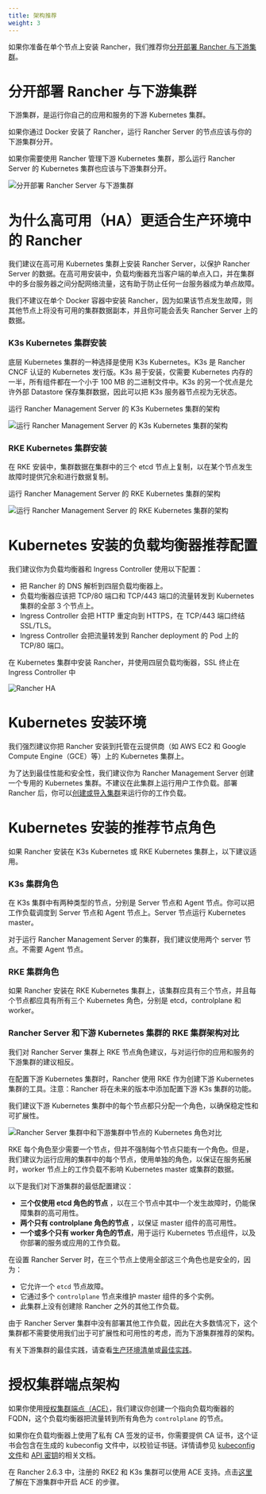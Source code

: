 ```yaml
---
title: 架构推荐
weight: 3
---
```


如果你准备在单个节点上安装 Rancher，我们推荐你[分开部署 Rancher 与下游集群](#分开部署-rancher-与下游集群)。

# 分开部署 Rancher 与下游集群

下游集群，是运行你自己的应用和服务的下游 Kubernetes 集群。

如果你通过 Docker 安装了 Rancher，运行 Rancher Server 的节点应该与你的下游集群分开。

如果你需要使用 Rancher 管理下游 Kubernetes 集群，那么运行 Rancher Server 的 Kubernetes 集群也应该与下游集群分开。

![分开部署 Rancher Server 与下游集群](/img/rancher-architecture-separation-of-rancher-server.svg)

# 为什么高可用（HA）更适合生产环境中的 Rancher

我们建议在高可用 Kubernetes 集群上安装 Rancher Server，以保护 Rancher Server 的数据。在高可用安装中，负载均衡器充当客户端的单点入口，并在集群中的多台服务器之间分配网络流量，这有助于防止任何一台服务器成为单点故障。

我们不建议在单个 Docker 容器中安装 Rancher，因为如果该节点发生故障，则其他节点上将没有可用的集群数据副本，并且你可能会丢失 Rancher Server 上的数据。

### K3s Kubernetes 集群安装

底层 Kubernetes 集群的一种选择是使用 K3s Kubernetes。K3s 是 Rancher CNCF 认证的 Kubernetes 发行版。K3s 易于安装，仅需要 Kubernetes 内存的一半，所有组件都在一个小于 100 MB 的二进制文件中。K3s 的另一个优点是允许外部 Datastore 保存集群数据，因此可以把 K3s 服务器节点视为无状态。

<figcaption>运行 Rancher Management Server 的 K3s Kubernetes 集群的架构</figcaption>

![运行 Rancher Management Server 的 K3s Kubernetes 集群的架构](/img/k3s-server-storage.svg)

### RKE Kubernetes 集群安装

在 RKE 安装中，集群数据在集群中的三个 etcd 节点上复制，以在某个节点发生故障时提供冗余和进行数据复制。

<figcaption>运行 Rancher Management Server 的 RKE Kubernetes 集群的架构</figcaption>

![运行 Rancher Management Server 的 RKE Kubernetes 集群的架构](/img/rke-server-storage.svg)

# Kubernetes 安装的负载均衡器推荐配置

我们建议你为负载均衡器和 Ingress Controller 使用以下配置：

* 把 Rancher 的 DNS 解析到四层负载均衡器上。
* 负载均衡器应该把 TCP/80 端口和 TCP/443 端口的流量转发到 Kubernetes 集群的全部 3 个节点上。
* Ingress Controller 会把 HTTP 重定向到 HTTPS，在 TCP/443 端口终结 SSL/TLS。
* Ingress Controller 会把流量转发到 Rancher deployment 的 Pod 上的 TCP/80 端口。

<figcaption>在 Kubernetes 集群中安装 Rancher，并使用四层负载均衡器，SSL 终止在 Ingress Controller 中</figcaption>

![Rancher HA](/img/ha/rancher2ha.svg)

# Kubernetes 安装环境

我们强烈建议你把 Rancher 安装到托管在云提供商（如 AWS EC2 和 Google Compute Engine（GCE）等）上的 Kubernetes 集群上。

为了达到最佳性能和安全性，我们建议你为 Rancher Management Server 创建一个专用的 Kubernetes 集群。不建议在此集群上运行用户工作负载。部署 Rancher 后，你可以[创建或导入集群](../../pages-for-subheaders/kubernetes-clusters-in-rancher-setup.md)来运行你的工作负载。

# Kubernetes 安装的推荐节点角色

如果 Rancher 安装在 K3s Kubernetes 或 RKE Kubernetes 集群上，以下建议适用。

### K3s 集群角色

在 K3s 集群中有两种类型的节点，分别是 Server 节点和 Agent 节点。你可以把工作负载调度到 Server 节点和 Agent 节点上。Server 节点运行 Kubernetes master。

对于运行 Rancher Management Server 的集群，我们建议使用两个 server 节点。不需要 Agent 节点。

### RKE 集群角色

如果 Rancher 安装在 RKE Kubernetes 集群上，该集群应具有三个节点，并且每个节点都应具有所有三个 Kubernetes 角色，分别是 etcd，controlplane 和 worker。

### Rancher Server 和下游 Kubernetes 集群的 RKE 集群架构对比

我们对 Rancher Server 集群上 RKE 节点角色建议，与对运行你的应用和服务的下游集群的建议相反。

在配置下游 Kubernetes 集群时，Rancher 使用 RKE 作为创建下游 Kubernetes 集群的工具。注意：Rancher 将在未来的版本中添加配置下游 K3s 集群的功能。

我们建议下游 Kubernetes 集群中的每个节点都只分配一个角色，以确保稳定性和可扩展性。

![Rancher Server 集群中和下游集群中节点的 Kubernetes 角色对比](/img/rancher-architecture-node-roles.svg)

RKE 每个角色至少需要一个节点，但并不强制每个节点只能有一个角色。但是，我们建议为运行应用的集群中的每个节点，使用单独的角色，以保证在服务拓展时，worker 节点上的工作负载不影响 Kubernetes master 或集群的数据。

以下是我们对下游集群的最低配置建议：

- **三个仅使用 etcd 角色的节点** ，以在三个节点中其中一个发生故障时，仍能保障集群的高可用性。
- **两个只有 controlplane 角色的节点** ，以保证 master 组件的高可用性。
- **一个或多个只有 worker 角色的节点**，用于运行 Kubernetes 节点组件，以及你部署的服务或应用的工作负载。

在设置 Rancher Server 时，在三个节点上使用全部这三个角色也是安全的，因为：

* 它允许一个 `etcd` 节点故障。
* 它通过多个 `controlplane` 节点来维护 master 组件的多个实例。
* 此集群上没有创建除 Rancher 之外的其他工作负载。

由于 Rancher Server 集群中没有部署其他工作负载，因此在大多数情况下，这个集群都不需要使用我们出于可扩展性和可用性的考虑，而为下游集群推荐的架构。

有关下游集群的最佳实践，请查看[生产环境清单](../../pages-for-subheaders/checklist-for-production-ready-clusters.md)或[最佳实践](../../pages-for-subheaders/best-practices.md)。

# 授权集群端点架构

如果你使用[授权集群端点（ACE）](../../pages-for-subheaders/rancher-manager-architecture.md#4-授权集群端点)，我们建议你创建一个指向负载均衡器的 FQDN，这个负载均衡器把流量转到所有角色为 `controlplane` 的节点。

如果你在负载均衡器上使用了私有 CA 签发的证书，你需要提供 CA 证书，这个证书会包含在生成的 kubeconfig 文件中，以校验证书链。详情请参见 [kubeconfig 文件](../../how-to-guides/advanced-user-guides/manage-clusters/access-clusters/use-kubectl-and-kubeconfig.md)和 [API 密钥](../user-settings/api-keys.md#创建-api-密钥)的相关文档。

在 Rancher 2.6.3 中，注册的 RKE2 和 K3s 集群可以使用 ACE 支持。点击[这里](../../how-to-guides/new-user-guides/kubernetes-clusters-in-rancher-setup/register-existing-clusters.md#对-rke2-和-k3s-集群的授权集群端点支持)了解在下游集群中开启 ACE 的步骤。
